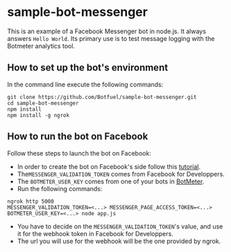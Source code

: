 # sample-bot-messenger

This is an example of a Facebook Messenger bot in node.js. It always answers `Hello World`. Its primary use is to test message logging with the Botmeter analytics tool.

## How to set up the bot's environment
In the command line execute the following commands:
```
git clone https://github.com/Botfuel/sample-bot-messenger.git
cd sample-bot-messenger
npm install
npm install -g ngrok
```

## How to run the bot on Facebook 
Follow these steps to launch the bot on Facebook:
  
* In order to create the bot on Facebook's side follow this [tutorial](https://developers.facebook.com/docs/messenger-platform/guides/quick-start/).  
* The`MESSENGER_VALIDATION_TOKEN` comes from Facebook for Developpers.
* The `BOTMETER_USER_KEY` comes from one of your bots in [BotMeter](https://dev.botmeter.io/).  
* Run the following commands:  
```
ngrok http 5000
MESSENGER_VALIDATION_TOKEN=<...> MESSENGER_PAGE_ACCESS_TOKEN=<...> BOTMETER_USER_KEY=<...> node app.js
```
* You have to decide on the `MESSENGER_VALIDATION_TOKEN`'s value, and use it for the webhook token in Facebook for Developpers.  
* The url you will use for the webhook will be the one provided by ngrok.   

